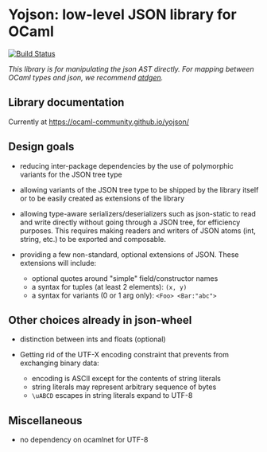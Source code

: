 Yojson: low-level JSON library for OCaml
========================================

[![Build Status](https://travis-ci.org/ocaml-community/yojson.svg?branch=master)](https://travis-ci.org/ocaml-community/yojson)

_This library is for manipulating the json AST directly. For mapping between OCaml types and json, we recommend [atdgen](https://github.com/mjambon/atd)._

Library documentation
---------------------

Currently at https://ocaml-community.github.io/yojson/

Design goals
------------

* reducing inter-package dependencies by the use of polymorphic
  variants for the JSON tree type

* allowing variants of the JSON tree type to be shipped by the library
  itself or to be easily created as extensions of the library

* allowing type-aware serializers/deserializers such as json-static
  to read and write directly without going through a JSON tree,
  for efficiency purposes.
  This requires making readers and writers of JSON atoms (int, string,
  etc.) to be exported and composable.

* providing a few non-standard, optional extensions of JSON.
  These extensions will include:
  * optional quotes around "simple" field/constructor names
  * a syntax for tuples (at least 2 elements): `(x, y)`
  * a syntax for variants (0 or 1 arg only): `<Foo> <Bar:"abc">`


Other choices already in json-wheel
-----------------------------------

* distinction between ints and floats (optional)

* Getting rid of the UTF-X encoding constraint that prevents from
  exchanging binary data:
  * encoding is ASCII except for the contents of string literals
  * string literals may represent arbitrary sequence of bytes
  * `\uABCD` escapes in string literals expand to UTF-8


Miscellaneous
-------------

* no dependency on ocamlnet for UTF-8
